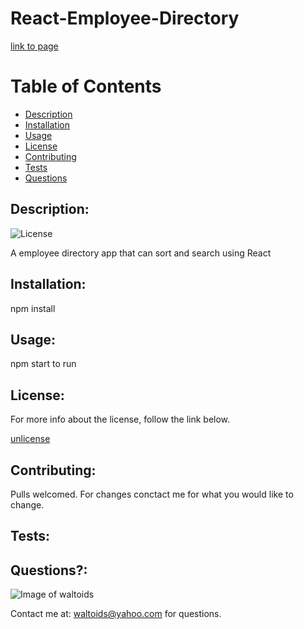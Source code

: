 # React-Employee-Directory
[link to page](https://waltoids.github.io/react-employee-directory/)

# Table of Contents
- [Description](#description)
- [Installation](#installation)
- [Usage](#usage)
- [License](#license)
- [Contributing](#contributing)
- [Tests](#tests)
- [Questions](#questions)

## Description:
![License](https://img.shields.io/badge/License-unlicense-brightgreen.svg)

A employee directory app that can sort and search using React

## Installation:
npm install

## Usage:
npm start to run

## License:

For more info about the license, follow the link below.

[unlicense](https://opensource.org/licenses/unlicense)

## Contributing:
Pulls welcomed. For changes conctact me for what you would like to change.

## Tests:


## Questions?:

![Image of waltoids](https://avatars.githubusercontent.com/waltoids)

Contact me at: waltoids@yahoo.com for questions.
